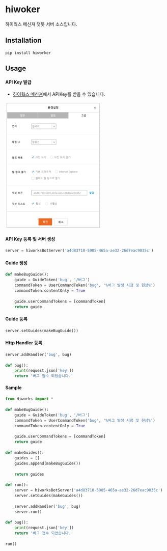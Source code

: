 # hiwoker
하이웍스 메신져 챗봇 서버 소스입니다. 

## Installation
```
pip install hiworker
```

## Usage

#### API Key 발급   
- [하이웍스 메신져](https://www.hiworks.com/cs/download)에서 APIKey를 받을 수 있습니다.
<img src="./cb.png" width="300">

#### API Key 등록 및 서버 생성
```python
server = hiworksBotServer('a4d83710-5905-465a-ae32-26d7eac9035c')
```

#### Guide 생성
```python
def makeBugGuide():
    guide = GuideToken('bug', '/버그')
    commandToken = UserCommandToken('bug', '%버그 발생 시점 및 현상%')
    commandToken.contentOnly = True

    guide.userCommandTokens = [commandToken]
    return guide
```

#### Guide 등록
```python
server.setGuides(makeBugGuide())
```

#### Http Handler 등록
```python
server.addHandler('bug', bug)

def bug():
    print(request.json['key'])
    return '버그 접수 되었습니다.'
```

#### Sample
```python
from Hiworks import *

def makeBugGuide():
    guide = GuideToken('bug', '/버그')
    commandToken = UserCommandToken('bug', '%버그 발생 시점 및 현상%')
    commandToken.contentOnly = True

    guide.userCommandTokens = [commandToken]
    return guide
    
def makeGuides():
    guides = []
    guides.append(makeBugGuide())
    
    return guides

def run():
    server = hiworksBotServer('a4d83710-5905-465a-ae32-26d7eac9035c')
    server.setGuides(makeGuides())

    server.addHandler('bug', bug)
    server.run()

def bug():
    print(request.json['key'])
    return '버그 접수 되었습니다.'

run()
```

